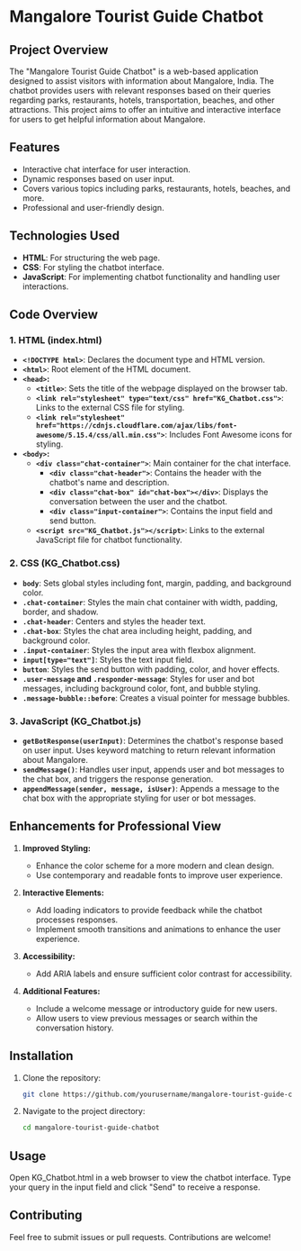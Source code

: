 # Mangalore Tourist Guide Chatbot

## Project Overview
The "Mangalore Tourist Guide Chatbot" is a web-based application designed to assist visitors with information about Mangalore, India. The chatbot provides users with relevant responses based on their queries regarding parks, restaurants, hotels, transportation, beaches, and other attractions. This project aims to offer an intuitive and interactive interface for users to get helpful information about Mangalore.

## Features
- Interactive chat interface for user interaction.
- Dynamic responses based on user input.
- Covers various topics including parks, restaurants, hotels, beaches, and more.
- Professional and user-friendly design.

## Technologies Used
- **HTML**: For structuring the web page.
- **CSS**: For styling the chatbot interface.
- **JavaScript**: For implementing chatbot functionality and handling user interactions.

## Code Overview

### 1. HTML (index.html)
- **`<!DOCTYPE html>`**: Declares the document type and HTML version.
- **`<html>`**: Root element of the HTML document.
- **`<head>`:**
  - **`<title>`**: Sets the title of the webpage displayed on the browser tab.
  - **`<link rel="stylesheet" type="text/css" href="KG_Chatbot.css">`**: Links to the external CSS file for styling.
  - **`<link rel="stylesheet" href="https://cdnjs.cloudflare.com/ajax/libs/font-awesome/5.15.4/css/all.min.css">`**: Includes Font Awesome icons for styling.
- **`<body>`:**
  - **`<div class="chat-container">`**: Main container for the chat interface.
    - **`<div class="chat-header">`**: Contains the header with the chatbot's name and description.
    - **`<div class="chat-box" id="chat-box"></div>`**: Displays the conversation between the user and the chatbot.
    - **`<div class="input-container">`**: Contains the input field and send button.
  - **`<script src="KG_Chatbot.js"></script>`**: Links to the external JavaScript file for chatbot functionality.

### 2. CSS (KG_Chatbot.css)
- **`body`**: Sets global styles including font, margin, padding, and background color.
- **`.chat-container`**: Styles the main chat container with width, padding, border, and shadow.
- **`.chat-header`**: Centers and styles the header text.
- **`.chat-box`**: Styles the chat area including height, padding, and background color.
- **`.input-container`**: Styles the input area with flexbox alignment.
- **`input[type="text"]`**: Styles the text input field.
- **`button`**: Styles the send button with padding, color, and hover effects.
- **`.user-message` and `.responder-message`**: Styles for user and bot messages, including background color, font, and bubble styling.
- **`.message-bubble::before`**: Creates a visual pointer for message bubbles.

### 3. JavaScript (KG_Chatbot.js)
- **`getBotResponse(userInput)`**: Determines the chatbot's response based on user input. Uses keyword matching to return relevant information about Mangalore.
- **`sendMessage()`**: Handles user input, appends user and bot messages to the chat box, and triggers the response generation.
- **`appendMessage(sender, message, isUser)`**: Appends a message to the chat box with the appropriate styling for user or bot messages.

## Enhancements for Professional View
1. **Improved Styling:**
   - Enhance the color scheme for a more modern and clean design.
   - Use contemporary and readable fonts to improve user experience.
   
2. **Interactive Elements:**
   - Add loading indicators to provide feedback while the chatbot processes responses.
   - Implement smooth transitions and animations to enhance the user experience.

3. **Accessibility:**
   - Add ARIA labels and ensure sufficient color contrast for accessibility.
   
4. **Additional Features:**
   - Include a welcome message or introductory guide for new users.
   - Allow users to view previous messages or search within the conversation history.

## Installation
1. Clone the repository:
   ```bash
   git clone https://github.com/yourusername/mangalore-tourist-guide-chatbot.git
2. Navigate to the project directory:
   ```bash
   cd mangalore-tourist-guide-chatbot

## Usage

Open KG_Chatbot.html in a web browser to view the chatbot interface.
Type your query in the input field and click "Send" to receive a response.

## Contributing

Feel free to submit issues or pull requests. Contributions are welcome!
